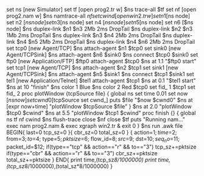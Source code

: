  set ns [new Simulator]
 set tf [open prog2.tr w]
 $ns trace-all $tf
 set nf [open prog2.nam w]
 $ns namtrace-all $nf
 set cwind [open win2.tr w]
 set n1 [$ns node]
 set n2 [$ns node]
 set n3 [$ns node]
 set n4 [$ns node]
 set n5 [$ns node]
 set n6 [$ns node]
 $ns duplex-link $n1 $n3 2Mb 2ms DropTail
 $ns duplex-link $n2 $n3 1Mb 2ms DropTail
 $ns duplex-link $n3 $n4 2Mb 2ms DropTail
 $ns duplex-link $n4 $n5 2Mb 2ms DropTail
 $ns duplex-link $n4 $n6 2Mb 2ms DropTail
 set tcp0 [new Agent/TCP]
 $ns attach-agent $n1 $tcp0
 set sink0 [new Agent/TCPSink]
 $ns attach-agent $n6 $sink0
 $ns connect $tcp0 $sink0
 set ftp0 [new Application/FTP]
 $ftp0 attach-agent $tcp0
 $ns at 1.1 "$ftp0 start"
 set tcp1 [new Agent/TCP]
 $ns attach-agent $n2 $tcp1
 set sink1 [new Agent/TCPSink]
 $ns attach-agent $n5 $sink1
 $ns connect $tcp1 $sink1
 set tel1 [new Application/Telnet]
 $tel1 attach-agent $tcp1
 $ns at 0.1 "$tel1 start"
 $ns at 10 "finish"
 $ns color 1 Blue
 $ns color 2 Red
 $tcp0 set fid_ 1
 $tcp1 set fid_ 2
 proc plotWindow {tcpSource file} {
 global ns
set time 0.01
 set now [$ns now]
 set cwnd0 [$tcpSource set cwnd_]
 puts $file "$now $cwnd0"
 $ns at [expr $now+$time] "plotWindow $tcpSource $file"
 }
 $ns at 2.0 "plotWindow $tcp0 $cwind"
 $ns at 5.5 "plotWindow $tcp1 $cwind"
 proc finish {} {
 global ns tf nf cwind
 $ns flush-trace
 close $nf
 close $tf
 puts "Running nam..."
 exec nam prog2.nam &
 exec xgraph win2.tr &
 exit 0
 }
 $ns run
 .awk file
 BEGIN{
 last=0
 tcp_sz=0
 }{
 cbr_sz=0
 total_sz=0
 }
 {
 action=$1;
 time=$2;
 from=$3;
 to=$4;
 type=$5;
 pktsize=$6;
 flow_id=$8;
 src=$9;
 dst=$10;
 seq_no=$11;
 packet_id=$12;
 if(type=="tcp" && action=="r" && to=="3")
 tcp_sz+=pktsize
 if(type=="cbr" && action=="r" && to=="3")
cbr_sz+=pktsize
 total_sz+=pktsize
 }
 END{
 print time,(tcp_sz*8/1000000)
 print time,(tcp_sz*8/1000000),(total_sz*8/1000000)
 }

